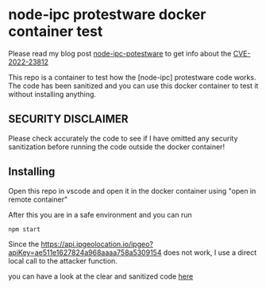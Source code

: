 # node-ipc protestware docker container test

Please read my blog post [node-ipc-potestware](https://www.massimonicolardi.it/blog/10-node-ipc-protestware.html) to get info about the [CVE-2022-23812](https://gist.github.com/MidSpike/f7ae3457420af78a54b38a31cc0c809c)

This repo is a container to test how the [node-ipc] protestware code works.
The code has been sanitized and you can use this docker container to test it without installing anything.

## SECURITY DISCLAIMER 

Please check accurately the code to see if I have omitted any security sanitization before running the code outside the docker container!


## Installing

Open this repo in vscode and open it in the docker container using "open in remote container"

After this you are in a safe environment and you can run 

```js 
npm start
```

Since the https://api.ipgeolocation.io/ipgeo?apiKey=ae511e1627824a968aaaa758a5309154 does not work, I use a direct local call to the attacker function.

you can have a look at the clear and sanitized code [here](https://github.com/nicolardi/node-ipc-protestware-post.mortem/tree/main/src/src_safe)

